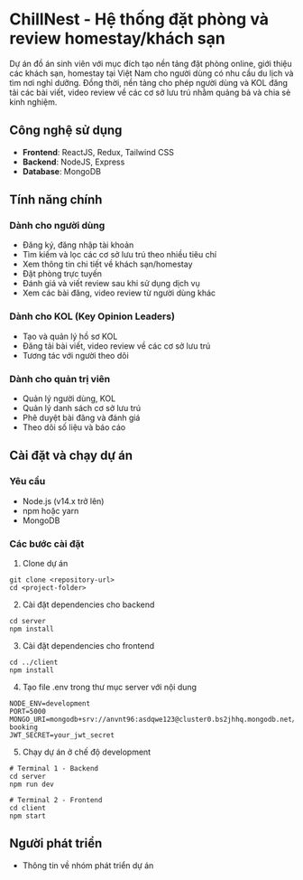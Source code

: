 # ChillNest - Hệ thống đặt phòng và review homestay/khách sạn

Dự án đồ án sinh viên với mục đích tạo nền tảng đặt phòng online, giới thiệu các khách sạn, homestay tại Việt Nam cho người dùng có nhu cầu du lịch và tìm nơi nghỉ dưỡng. Đồng thời, nền tảng cho phép người dùng và KOL đăng tải các bài viết, video review về các cơ sở lưu trú nhằm quảng bá và chia sẻ kinh nghiệm.

## Công nghệ sử dụng

- **Frontend**: ReactJS, Redux, Tailwind CSS
- **Backend**: NodeJS, Express
- **Database**: MongoDB

## Tính năng chính

### Dành cho người dùng
- Đăng ký, đăng nhập tài khoản
- Tìm kiếm và lọc các cơ sở lưu trú theo nhiều tiêu chí
- Xem thông tin chi tiết về khách sạn/homestay
- Đặt phòng trực tuyến
- Đánh giá và viết review sau khi sử dụng dịch vụ
- Xem các bài đăng, video review từ người dùng khác

### Dành cho KOL (Key Opinion Leaders)
- Tạo và quản lý hồ sơ KOL
- Đăng tải bài viết, video review về các cơ sở lưu trú
- Tương tác với người theo dõi

### Dành cho quản trị viên
- Quản lý người dùng, KOL
- Quản lý danh sách cơ sở lưu trú
- Phê duyệt bài đăng và đánh giá
- Theo dõi số liệu và báo cáo

## Cài đặt và chạy dự án

### Yêu cầu
- Node.js (v14.x trở lên)
- npm hoặc yarn
- MongoDB

### Các bước cài đặt

1. Clone dự án
```
git clone <repository-url>
cd <project-folder>
```

2. Cài đặt dependencies cho backend
```
cd server
npm install
```

3. Cài đặt dependencies cho frontend
```
cd ../client
npm install
```

4. Tạo file .env trong thư mục server với nội dung
```
NODE_ENV=development
PORT=5000
MONGO_URI=mongodb+srv://anvnt96:asdqwe123@cluster0.bs2jhhq.mongodb.net/homestay-booking
JWT_SECRET=your_jwt_secret
```

5. Chạy dự án ở chế độ development
```
# Terminal 1 - Backend
cd server
npm run dev

# Terminal 2 - Frontend
cd client
npm start
```

## Người phát triển
- Thông tin về nhóm phát triển dự án
